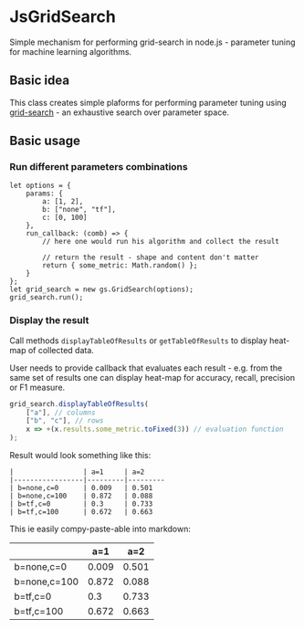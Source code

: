 # JsGridSearch

Simple mechanism for performing grid-search in node.js - parameter tuning for machine learning algorithms.

## Basic idea

This class creates simple plaforms for performing parameter tuning using [grid-search](https://en.wikipedia.org/wiki/Hyperparameter_optimization) - an exhaustive search over parameter space.

## Basic usage

### Run different parameters combinations

~~~~~~~~~~~~~~~
let options = {
    params: {
        a: [1, 2],
        b: ["none", "tf"],
        c: [0, 100]
    },
    run_callback: (comb) => {
        // here one would run his algorithm and collect the result

        // return the result - shape and content don't matter
        return { some_metric: Math.random() };
    }
};
let grid_search = new gs.GridSearch(options);
grid_search.run();
~~~~~~~~~~~~~~~

### Display the result

Call methods `displayTableOfResults` or `getTableOfResults` to 
display heat-map of collected data.

User needs to provide callback that evaluates each result - e.g. from
the same set of results one can display heat-map for accuracy, recall, precision or F1 measure.

~~~~~~~~~~~~~~~~~~~javascript
grid_search.displayTableOfResults(
    ["a"], // columns
    ["b", "c"], // rows
    x => +(x.results.some_metric.toFixed(3)) // evaluation function
);
~~~~~~~~~~~~~~~~~~~

Result would look something like this:

~~~~~~~~~~~~~~~~~~~~
|                 | a=1     | a=2
|-----------------|---------|---------
| b=none,c=0      | 0.009   | 0.501
| b=none,c=100    | 0.872   | 0.088
| b=tf,c=0        | 0.3     | 0.733
| b=tf,c=100      | 0.672   | 0.663
~~~~~~~~~~~~~~~~~~~~

This ie easily compy-paste-able into markdown:

|                 | a=1     | a=2
|-----------------|---------|---------
| b=none,c=0      | 0.009   | 0.501
| b=none,c=100    | 0.872   | 0.088
| b=tf,c=0        | 0.3     | 0.733
| b=tf,c=100      | 0.672   | 0.663

